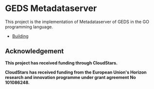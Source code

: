 # GEDS Metadataserver

This project is the implementation of Metadataserver of GEDS in the GO programming language.

- [Building](docs/BUILDING.md)

## Acknowledgement
**This project has received funding through CloudStars.**

**CloudStars has received funding from the European Union's Horizon research and innovation programme under grant agreement No 101086248.**
